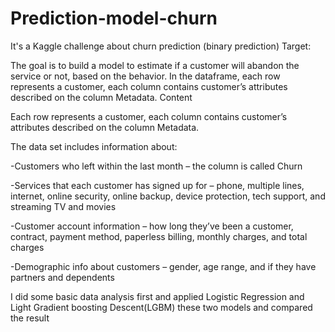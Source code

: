 # Prediction-model-churn
It's a Kaggle challenge about churn prediction (binary prediction)
Target:

The goal is to build a model to estimate if a customer will abandon the service or not, based on the behavior. In the dataframe, each row represents a customer, each column contains customer’s attributes described on the column Metadata.
Content

Each row represents a customer, each column contains customer’s attributes described on the column Metadata.

The data set includes information about:

-Customers who left within the last month – the column is called Churn

-Services that each customer has signed up for – phone, multiple lines, internet, online security, online backup, device protection, tech support, and streaming TV and movies

-Customer account information – how long they’ve been a customer, contract, payment method, paperless billing, monthly charges, and total charges

-Demographic info about customers – gender, age range, and if they have partners and dependents

I did some basic data analysis first and applied Logistic Regression and Light Gradient boosting Descent(LGBM) these two models and compared the result
